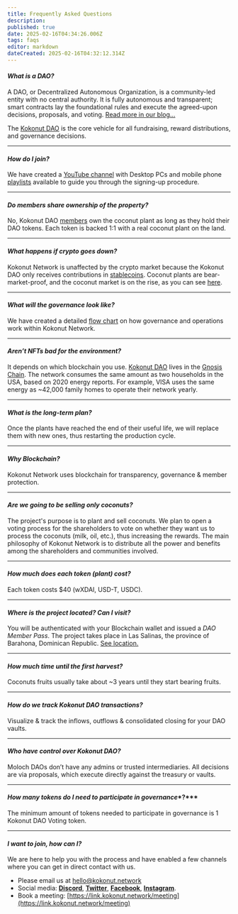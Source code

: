 ```yaml
---
title: Frequently Asked Questions
description: 
published: true
date: 2025-02-16T04:34:26.006Z
tags: faqs
editor: markdown
dateCreated: 2025-02-16T04:32:12.314Z
---
```


#### *What is a DAO?* [](https://kokonut.network/wiki/faq#what-is-a-dao)

A DAO, or Decentralized Autonomous Organization, is a community-led entity with no central authority. It is fully autonomous and transparent; smart contracts lay the foundational rules and execute the agreed-upon decisions, proposals, and voting. [Read more in our blog...](https://paragraph.xyz/@kokonut)

The [Kokonut DAO](https://link.kokonut.network/dao) is the core vehicle for all fundraising, reward distributions, and governance decisions.

---

#### *How do I join?* 

We have created a [YouTube channel](https://link.kokonut.network/youtube) with Desktop PCs and mobile phone [playlists](https://www.youtube.com/channel/UCQusJMd1NgIIMOuxtJppSIA/playlists) available to guide you through the signing-up procedure.

---

#### *Do members share ownership of the property?* [](https://kokonut.network/wiki/faq#do-members-share-ownership-of-the-property)

No, Kokonut DAO [members](https://link.kokonut.network/members) own the coconut plant as long as they hold their DAO tokens. Each token is backed 1:1 with a real coconut plant on the land.

---

#### *What happens if crypto goes down?* [](https://kokonut.network/wiki/faq#what-happens-if-crypto-goes-down)

Kokonut Network is unaffected by the crypto market because the Kokonut DAO only receives contributions in [stablecoins](https://link.kokonut.network/treasury). Coconut plants are bear-market-proof, and the coconut market is on the rise, as you can see [here](https://www.alliedmarketresearch.com/coconut-products-market).

---

#### *What will the governance look like?* [](https://kokonut.network/wiki/faq#what-will-the-governance-look-like)

We have created a detailed [flow chart](https://link.kokonut.network/diagram) on how governance and operations work within Kokonut Network.

---

#### *Aren’t NFTs bad for the environment?* [](https://kokonut.network/wiki/faq#arent-nfts-bad-for-the-environment)

It depends on which blockchain you use. [Kokonut DAO](https://link.kokonut.network/dao) lives in the [Gnosis Chain](https://docs.gnosischain.com/). The network consumes the same amount as two households in the USA, based on 2020 energy reports. For example, VISA uses the same energy as ~42,000 family homes to operate their network yearly.

---

#### *What is the long-term plan?* [](https://kokonut.network/wiki/faq#what-is-the-long-term-plan)

Once the plants have reached the end of their useful life, we will replace them with new ones, thus restarting the production cycle.

---

#### *Why Blockchain?* [](https://kokonut.network/wiki/faq#why-blockchain)

Kokonut Network uses blockchain for transparency, governance & member protection.

---

#### *Are we going to be selling only coconuts?* [](https://kokonut.network/wiki/faq#are-we-going-to-be-selling-only-coconuts)

The project's purpose is to plant and sell coconuts. We plan to open a voting process for the shareholders to vote on whether they want us to process the coconuts (milk, oil, etc.), thus increasing the rewards. The main philosophy of Kokonut Network is to distribute all the power and benefits among the shareholders and communities involved.

---

#### *How much does each token (plant) cost?* [](https://kokonut.network/wiki/faq#how-much-does-each-token-plant-cost)

Each token costs $40 (wXDAI, USD-T, USDC).

---

#### *Where is the project located? Can I visit?* [](https://kokonut.network/wiki/faq#where-is-the-project-located-can-i-visit)

You will be authenticated with your Blockchain wallet and issued a *DAO Member Pass*. The project takes place in Las Salinas, the province of Barahona, Dominican Republic. [See location.](https://link.kokonut.network/map)

---

#### *How much time until the first harvest?* [](https://kokonut.network/wiki/faq#how-much-time-until-the-first-harvest)

Coconuts fruits usually take about ~3 years until they start bearing fruits.

---

#### *How do we track Kokonut DAO transactions?* [](https://kokonut.network/wiki/faq#how-do-we-track-kokonut-dao-transactions)

Visualize & track the inflows, outflows & consolidated closing for your DAO vaults.

---

#### *Who have control over Kokonut DAO?* [](https://kokonut.network/wiki/faq#who-have-control-over-kokonut-dao)

Moloch DAOs don’t have any admins or trusted intermediaries. All decisions are via proposals, which execute directly against the treasury or vaults.

---

#### *How many tokens do I need to participate in governance**?*** [](https://kokonut.network/wiki/faq#how-many-tokens-do-i-need-to-participate-in-governance)

The minimum amount of tokens needed to participate in governance is 1 Kokonut DAO Voting token.

---

#### *I want to join, how can I?* [](https://kokonut.network/wiki/faq#i-want-to-join-how-can-i)

We are here to help you with the process and have enabled a few channels where you can get in direct contact with us.

-   Please email us at hello@kokonut.network
-   Social media: [**Discord**](https://discord.gg/P6Jj5btpv7), [**Twitter**](https://twitter.com/kokonutnetwork), [**Facebook**](https://www.facebook.com/KokonutNetwork), [**Instagram**](https://instagram.com/kokonutnetwork).
-   Book a meeting: [https://link.kokonut.network/meeting](https://link.kokonut.network/meeting)